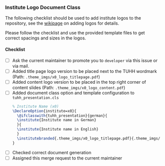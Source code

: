 ### Institute Logo Document Class

The following checklist should be used to add institute logos to the repository, see the [wikipage](https://collaborating.tuhh.de/e-4/tuhh_latex_presentation/-/wikis/Slides-with-Institute-Logos) on adding logos for details.

Please follow the checklist and use the provided template files to get correct spacings and sizes in the logos.

#### Checklist
- [ ] Ask the current maintainer to promote you to `developer` via this issue or via mail.
- [ ] Added title page logo version to be placed next to the TUHH wordmark (Path: `.theme_imgs/x0_logo_titlepage.pdf`)
- [ ] Added content logo version to be placed in the top right corner of content slides (Path: `.theme_imgs/x0_logo_content.pdf`)
- [ ] Added document class option and template configuration to `tuhh_presentation.cls`
    ```latex
    % Institute Name (x0)
    \DeclareOption{institute=x0}{
      \@ifclasswith{tuhh_presentation}{german}{
      \institute{Institute name in German}
      }{
      \institute{Institute name in English}
      }
      \institutebranded{.theme_imgs/x0_logo_titlepage.pdf}{.theme_imgs/x0_logo_content.pdf}
    }
    ```
- [ ] Checked correct document generation
- [ ] Assigned this merge request to the current maintainer
